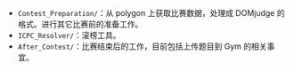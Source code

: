 - `Contest_Preparation/`：从 polygon 上获取比赛数据，处理成 DOMjudge 的格式。进行其它比赛前的准备工作。
- `ICPC_Resolver/`：滚榜工具。
- `After_Contest/`：比赛结束后的工作，目前包括上传题目到 Gym 的相关事宜。
